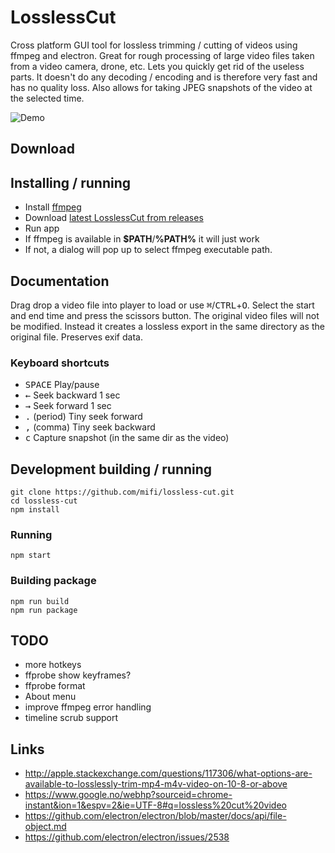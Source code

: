 # LosslessCut
Cross platform GUI tool for lossless trimming / cutting of videos using ffmpeg and electron. Great for rough processing of large video files taken from a video camera, drone, etc. Lets you quickly get rid of the useless parts. It doesn't do any decoding / encoding and is therefore very fast and has no quality loss. Also allows for taking JPEG snapshots of the video at the selected time.

![Demo](demo.gif)

## Download


## Installing / running

- Install [ffmpeg](https://www.ffmpeg.org/download.html)
- Download [latest LosslessCut from releases](https://github.com/mifi/lossless-cut/releases)
- Run app
- If ffmpeg is available in <b>$PATH</b>/<b>%PATH%</b> it will just work  
- If not, a dialog will pop up to select ffmpeg executable path.

## Documentation

Drag drop a video file into player to load or use <kbd>⌘</kbd>/<kbd>CTRL</kbd>+<kbd>O</kbd>. Select the start and end time and press the scissors button. The original video files will not be modified. Instead it creates a lossless export in the same directory as the original file. Preserves exif data.

### Keyboard shortcuts
- <kbd>SPACE</kbd> Play/pause
- <kbd>←</kbd> Seek backward 1 sec
- <kbd>→</kbd> Seek forward 1 sec
- <kbd>.</kbd> (period) Tiny seek forward
- <kbd>,</kbd> (comma) Tiny seek backward
- <kbd>c</kbd> Capture snapshot (in the same dir as the video)

## Development building / running

```
git clone https://github.com/mifi/lossless-cut.git
cd lossless-cut
npm install
```

### Running
```
npm start
```

### Building package
```
npm run build
npm run package
```

## TODO
- more hotkeys
- ffprobe show keyframes?
- ffprobe format
- About menu
- improve ffmpeg error handling
- timeline scrub support

## Links
- http://apple.stackexchange.com/questions/117306/what-options-are-available-to-losslessly-trim-mp4-m4v-video-on-10-8-or-above
- https://www.google.no/webhp?sourceid=chrome-instant&ion=1&espv=2&ie=UTF-8#q=lossless%20cut%20video
- https://github.com/electron/electron/blob/master/docs/api/file-object.md
- https://github.com/electron/electron/issues/2538
